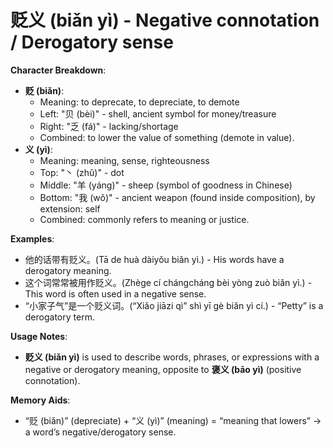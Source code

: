 # **贬义 (biǎn yì) - Negative connotation / Derogatory sense**

**Character Breakdown**:  
- **贬 (biǎn)**:
  - Meaning: to deprecate, to depreciate, to demote
  - Left: "贝 (bèi)" - shell, ancient symbol for money/treasure
  - Right: "乏 (fá)" - lacking/shortage
  - Combined: to lower the value of something (demote in value).  
- **义 (yì)**:
  - Meaning: meaning, sense, righteousness
  - Top: "丶 (zhǔ)" - dot
  - Middle: "羊 (yáng)" - sheep (symbol of goodness in Chinese)
  - Bottom: "我 (wǒ)" - ancient weapon (found inside composition), by extension: self
  - Combined: commonly refers to meaning or justice.

**Examples**:  
- 他的话带有贬义。(Tā de huà dàiyǒu biǎn yì.) - His words have a derogatory meaning.  
- 这个词常常被用作贬义。(Zhège cí chángcháng bèi yòng zuò biǎn yì.) - This word is often used in a negative sense.  
- “小家子气”是一个贬义词。(“Xiǎo jiāzi qì” shì yī gè biǎn yì cí.) - “Petty” is a derogatory term.

**Usage Notes**:  
- **贬义 (biǎn yì)** is used to describe words, phrases, or expressions with a negative or derogatory meaning, opposite to **褒义 (bāo yì)** (positive connotation).

**Memory Aids**:  
- “贬 (biǎn)” (depreciate) + “义 (yì)” (meaning) = “meaning that lowers” → a word’s negative/derogatory sense.